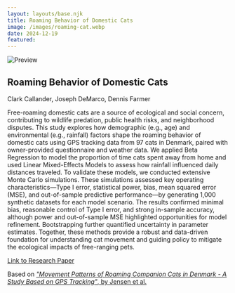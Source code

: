 ```yaml
---
layout: layouts/base.njk
title: Roaming Behavior of Domestic Cats
image: /images/roaming-cat.webp
date: 2024-12-19
featured:
---
```


![Preview](/images/roaming-cat.webp)

## Roaming Behavior of Domestic Cats

Clark Callander, Joseph DeMarco, Dennis Farmer

Free-roaming domestic cats are a source of ecological and social concern, contributing to wildlife predation, public health risks, and neighborhood disputes. This study explores how demographic (e.g., age) and environmental (e.g., rainfall) factors shape the roaming behavior of domestic cats using GPS tracking data from 97 cats in Denmark, paired with owner-provided questionnaire and weather data. We applied Beta Regression to model the proportion of time cats spent away from home and used Linear Mixed-Effects Models to assess how rainfall influenced daily distances traveled. To validate these models, we conducted extensive Monte Carlo simulations. These simulations assessed key operating characteristics—Type I error, statistical power, bias, mean squared error (MSE), and out-of-sample predictive performance—by generating 1,000 synthetic datasets for each model scenario. The results confirmed minimal bias, reasonable control of Type I error, and strong in-sample accuracy, although power and out-of-sample MSE highlighted opportunities for model refinement. Bootstrapping further quantified uncertainty in parameter estimates. Together, these methods provide a robust and data-driven foundation for understanding cat movement and guiding policy to mitigate the ecological impacts of free-ranging pets.

[Link to Research Paper](/presentations/roaming-behavior-of-domestic-cats.pdf)

Based on [*"Movement Patterns of Roaming Companion Cats in Denmark - A Study Based on GPS Tracking"*, by Jensen et al.](https://pubmed.ncbi.nlm.nih.gov/35883297/)

<!--
<embed class="presentation" src="/presentations/computational-statistics.pdf" type="application/pdf">
-->

